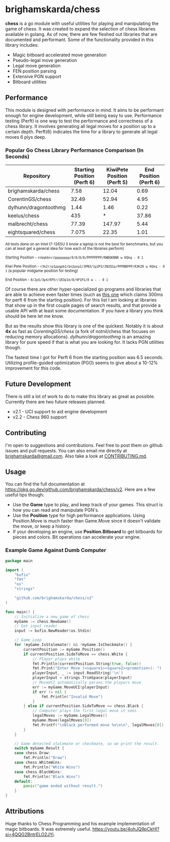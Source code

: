 # brighamskarda/chess

**chess** is a go module with useful utilities for playing and manipulating the game of chess. It was created to expand the selection of chess libraries available in golang. As of now, there are few fleshed out libraries that are documented and performant. Some of the functionality provided in this library includes:

- Magic bitboard accelerated move generation
- Pseudo-legal move generation
- Legal move generation
- FEN position parsing
- Extensive PGN support
- Bitboard utilities

## Performance

This module is designed with performance in mind. It aims to be performant enough for engine development, while still being easy to use. Performance testing (Perft) is one way to test the performance and correctness of a chess library. It involves generating all legal moves for a position up to a certain depth. Perft(6) indicates the time for a library to generate all legal moves 6 plys deep.

### Popular Go Chess Library Performance Comparison (In Seconds)

| Repository            | Starting Position (Perft 6) | KiwiPete Position (Perft 5) | End Position (Perft 6) |
| --------------------- | --------------------------- | --------------------------- | ---------------------- |
| brighamskarda/chess   | 7.58                        | 12.04                       | 0.69                   |
| CorentinGS/chess      | 32.49                       | 52.94                       | 4.95                   |
| dylhunn/dragontoothmg | 1.44                        | 1.46                        | 0.22                   |
| keelus/chess          | 435                         | \*                          | 37.86                  |
| malbrecht/chess       | 77.39                       | 147.97                      | 5.44                   |
| eightsquared/chess    | 7.075                       | 22.35                       | 1.01                   |

<sub>All tests done on an Intel I7-1265U (I know a laptop is not the best for benchmarks, but you can at least get a general idea for how each of the libraries perform)</sub>

<sub>Starting Position - `rnbqkbnr/pppppppp/8/8/8/8/PPPPPPPP/RNBQKBNR w KQkq - 0 1`</sub>

<sub>Kiwi Pete Position - `r3k2r/p1ppqpb1/bn2pnp1/3PN3/1p2P3/2N2Q1p/PPPBBPPP/R3K2R w KQkq - 0 1` (a popular midgame position for testing)</sub>

<sub>End Position - `8/2p5/3p4/KP5r/1R3p1k/8/4P1P1/8 w - - 0 1`</sub>

Of course there are other hyper-specialized go programs and libraries that are able to achieve even faster times (such as [this one](https://github.com/bluescreen10/chester) which claims 300ms for perft 6 from the starting position). For this list I am looking at libraries that show up in the first couple pages of search results, and that provide a usable API with at least some documentation. If you have a library you think should be here let me know.

But as the results show this library is one of the quickest. Notably it is about **4x** as fast as _CorentingGS/chess_ (a fork of notnil/chess that focuses on reducing memory allocations). _dylhunn/dragontoothmg_ is an amazing library for pure speed if that is what you are looking for. It lacks PGN utilities though.

The fastest time I got for Perft 6 from the starting position was 6.5 seconds. Utilizing profile-guided optimization (PGO) seems to give about a 10-12% improvement for this code.

## Future Development

There is still a lot of work to do to make this library as great as possible. Currently there are two future releases planned.

- v2.1 - UCI support to aid engine development
- v2.2 - Chess 960 support

## Contributing

I'm open to suggestions and contributions. Feel free to post them on github issues and pull requests. You can also email me directly at [brighamskarda@gmail.com](mailto:brighamskarda@gmail.com). Also take a look at [CONTRIBUTING.md](CONTRIBUTING.md).

## Usage

You can find the full documentation at <https://pkg.go.dev/github.com/brighamskarda/chess/v2>. Here are a few useful tips though:

- Use the **Game** type to play, and keep track of your games. This struct is how you can read and manipulate PGN's.
- Use the **Position** type for high performance applications. Using Position.Move is much faster than Game.Move since it doesn't validate the move, or keep a history.
- If your developing an engine, use **Position.Bitboard** to get bitboards for pieces and colors. Bit operations can accelerate your engine.

### Example Game Against Dumb Computer

```go
package main

import (
	"bufio"
	"fmt"
	"os"
	"strings"

	"github.com/brighamskarda/chess/v2"
)

func main() {
	// Initialize a new game of chess
	myGame := chess.NewGame()
	// Get input reader
	input := bufio.NewReader(os.Stdin)

	// Game Loop
	for !myGame.IsStalemate() && !myGame.IsCheckmate() {
		currentPosition := myGame.Position()
		if currentPosition.SideToMove == chess.White {
			// Player plays white
			fmt.Println(currentPosition.String(true, false))
			fmt.Print("Enter Move (<square1><square2><promotion>): ")
			playerInput, _ := input.ReadString('\n')
			playerInput = strings.TrimSpace(playerInput)
			// MoveUCI automatically parses the players move
			err := myGame.MoveUCI(playerInput)
			if err != nil {
				fmt.Println("Invalid Move")
			}
		} else if currentPosition.SideToMove == chess.Black {
			// Computer plays the first legal move it sees
			legalMoves := myGame.LegalMoves()
			myGame.Move(legalMoves[0])
			fmt.Printf("\nBlack performed move %v\n\n", legalMoves[0])
		}
	}

	// Game detected stalemate or checkmate, so we print the result.
	switch myGame.Result {
	case chess.Draw:
		fmt.Println("Draw")
	case chess.WhiteWins:
		fmt.Println("White Wins")
	case chess.BlackWins:
		fmt.Println("Black Wins")
	default:
		panic("game ended without result.")
	}
}
```

## Attributions

Huge thanks to Chess Programming and his example implementation of magic bitboards. It was extremely useful. <https://youtu.be/4ohJQ9pCkHI?si=4QQG2BntrELO2JYi>.
